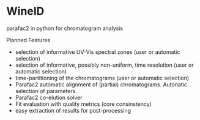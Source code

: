 # WineID
parafac2 in python for chromatogram analysis


Planned Features
- selection of informative UV-Vis spectral zones (user or automatic selection)
- selection of informative, possibly non-uniform, time resolution (user or automatic selection)
- time-partitioning of the chromatograms (user or automatic selection)
- Parafac2 automatic alignment of (partial) chromatograms. Autonatic selection of parameters.
- Parafac2 co-elution solver
- Fit evaluation with quality metrics (core consinstency)
- easy extraction of results for post-processing